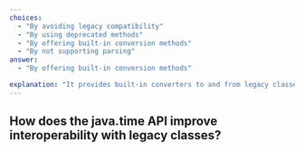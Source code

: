 ```yaml
---
choices:
  - "By avoiding legacy compatibility"
  - "By using deprecated methods"
  - "By offering built-in conversion methods"
  - "By not supporting parsing"
answer:
  - "By offering built-in conversion methods"

explanation: "It provides built-in converters to and from legacy classes like Date, Calendar, and Timestamp."
---
```


## How does the java.time API improve interoperability with legacy classes?

